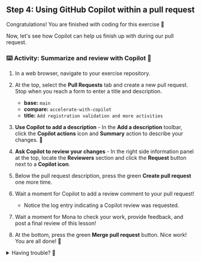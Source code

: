 ## Step 4: Using GitHub Copilot within a pull request

Congratulations! You are finished with coding for this exercise :tada:

Now, let's see how Copilot can help us finish up with during our pull request.

### :keyboard: Activity: Summarize and review with Copilot :robot:

1. In a web browser, navigate to your exercise repository.

1. At the top, select the **Pull Requests** tab and create a new pull request. Stop when you reach a form to enter a title and description.

   - **base:** `main`
   - **compare:** `accelerate-with-copilot`
   - **title:** `Add registration validation and more activities`

1. **Use Copilot to add a description** - In the **Add a description** toolbar, click the **Copilot actions** icon and **Summary** action to describe your changes. :memo:

1. **Ask Copilot to review your changes** - In the right side information panel at the top, locate the **Reviewers** section and click the **Request** button next to a **Copilot icon**.

1. Below the pull request description, press the green **Create pull request** one more time.

1. Wait a moment for Copilot to add a review comment to your pull request!

   - Notice the log entry indicating a Copilot review was requested.

1. Wait a moment for Mona to check your work, provide feedback, and post a final review of this lesson!

1. At the bottom, press the green **Merge pull request** button. Nice work! You are all done! :tada:

<details>
<summary>Having trouble? 🤷</summary><br/>

If you don't get feedback, here are some things to check:

- Make sure Copilot generated a description.
- Make sure Copilot was requested to provide a review.

</details>
